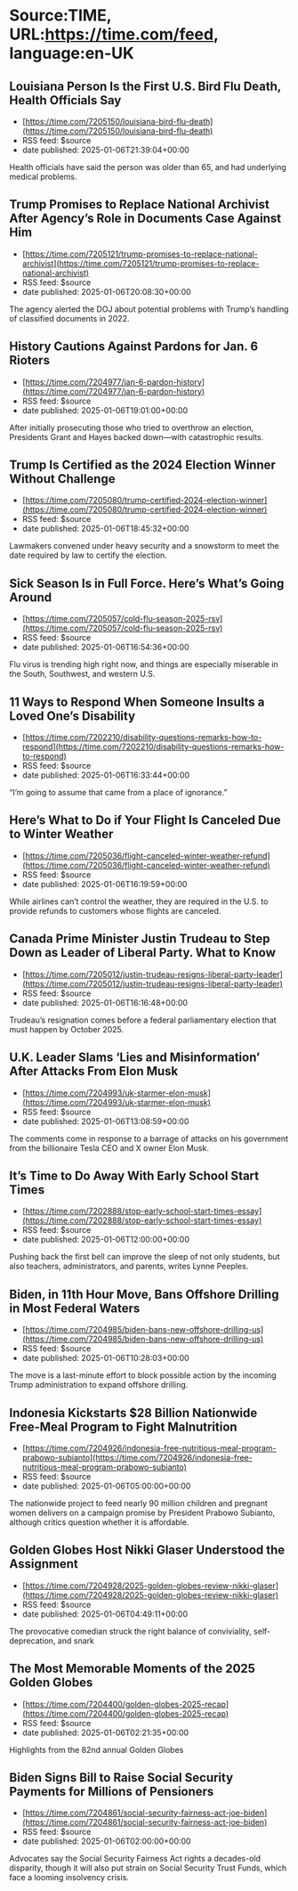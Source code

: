 # Source:TIME, URL:https://time.com/feed, language:en-UK

## Louisiana Person Is the First U.S. Bird Flu Death, Health Officials Say
 - [https://time.com/7205150/louisiana-bird-flu-death](https://time.com/7205150/louisiana-bird-flu-death)
 - RSS feed: $source
 - date published: 2025-01-06T21:39:04+00:00

Health officials have said the person was older than 65, and had underlying medical problems.

## Trump Promises to Replace National Archivist After Agency’s Role in Documents Case Against Him
 - [https://time.com/7205121/trump-promises-to-replace-national-archivist](https://time.com/7205121/trump-promises-to-replace-national-archivist)
 - RSS feed: $source
 - date published: 2025-01-06T20:08:30+00:00

The agency alerted the DOJ about potential problems with Trump’s handling of classified documents in 2022.

## History Cautions Against Pardons for Jan. 6 Rioters
 - [https://time.com/7204977/jan-6-pardon-history](https://time.com/7204977/jan-6-pardon-history)
 - RSS feed: $source
 - date published: 2025-01-06T19:01:00+00:00

After initially prosecuting those who tried to overthrow an election, Presidents Grant and Hayes backed down—with catastrophic results.

## Trump Is Certified as the 2024 Election Winner Without Challenge
 - [https://time.com/7205080/trump-certified-2024-election-winner](https://time.com/7205080/trump-certified-2024-election-winner)
 - RSS feed: $source
 - date published: 2025-01-06T18:45:32+00:00

Lawmakers convened under heavy security and a snowstorm to meet the date required by law to certify the election.

## Sick Season Is in Full Force. Here’s What’s Going Around
 - [https://time.com/7205057/cold-flu-season-2025-rsv](https://time.com/7205057/cold-flu-season-2025-rsv)
 - RSS feed: $source
 - date published: 2025-01-06T16:54:36+00:00

Flu virus is trending high right now, and things are especially miserable in the South, Southwest, and western U.S.

## 11 Ways to Respond When Someone Insults a Loved One’s Disability
 - [https://time.com/7202210/disability-questions-remarks-how-to-respond](https://time.com/7202210/disability-questions-remarks-how-to-respond)
 - RSS feed: $source
 - date published: 2025-01-06T16:33:44+00:00

“I’m going to assume that came from a place of ignorance.”

## Here’s What to Do if Your Flight Is Canceled Due to Winter Weather
 - [https://time.com/7205036/flight-canceled-winter-weather-refund](https://time.com/7205036/flight-canceled-winter-weather-refund)
 - RSS feed: $source
 - date published: 2025-01-06T16:19:59+00:00

While airlines can’t control the weather, they are required in the U.S. to provide refunds to customers whose flights are canceled.

## Canada Prime Minister Justin Trudeau to Step Down as Leader of Liberal Party. What to Know
 - [https://time.com/7205012/justin-trudeau-resigns-liberal-party-leader](https://time.com/7205012/justin-trudeau-resigns-liberal-party-leader)
 - RSS feed: $source
 - date published: 2025-01-06T16:16:48+00:00

Trudeau’s resignation comes before a federal parliamentary election that must happen by October 2025.

## U.K. Leader Slams ‘Lies and Misinformation’ After Attacks From Elon Musk
 - [https://time.com/7204993/uk-starmer-elon-musk](https://time.com/7204993/uk-starmer-elon-musk)
 - RSS feed: $source
 - date published: 2025-01-06T13:08:59+00:00

The comments come in response to a barrage of attacks on his government from the billionaire Tesla CEO and X owner Elon Musk.

## It’s Time to Do Away With Early School Start Times
 - [https://time.com/7202888/stop-early-school-start-times-essay](https://time.com/7202888/stop-early-school-start-times-essay)
 - RSS feed: $source
 - date published: 2025-01-06T12:00:00+00:00

Pushing back the first bell can improve the sleep of not only students, but also teachers, administrators, and parents, writes Lynne Peeples.

## Biden, in 11th Hour Move, Bans Offshore Drilling in Most Federal Waters
 - [https://time.com/7204985/biden-bans-new-offshore-drilling-us](https://time.com/7204985/biden-bans-new-offshore-drilling-us)
 - RSS feed: $source
 - date published: 2025-01-06T10:28:03+00:00

The move is a last-minute effort to block possible action by the incoming Trump administration to expand offshore drilling.

## Indonesia Kickstarts $28 Billion Nationwide Free-Meal Program to Fight Malnutrition
 - [https://time.com/7204926/indonesia-free-nutritious-meal-program-prabowo-subianto](https://time.com/7204926/indonesia-free-nutritious-meal-program-prabowo-subianto)
 - RSS feed: $source
 - date published: 2025-01-06T05:00:00+00:00

The nationwide project to feed nearly 90 million children and pregnant women delivers on a campaign promise by President Prabowo Subianto, although critics question whether it is affordable.

## Golden Globes Host Nikki Glaser Understood the Assignment
 - [https://time.com/7204928/2025-golden-globes-review-nikki-glaser](https://time.com/7204928/2025-golden-globes-review-nikki-glaser)
 - RSS feed: $source
 - date published: 2025-01-06T04:49:11+00:00

The provocative comedian struck the right balance of conviviality, self-deprecation, and snark

## The Most Memorable Moments of the 2025 Golden Globes
 - [https://time.com/7204400/golden-globes-2025-recap](https://time.com/7204400/golden-globes-2025-recap)
 - RSS feed: $source
 - date published: 2025-01-06T02:21:35+00:00

Highlights from the 82nd annual Golden Globes

## Biden Signs Bill to Raise Social Security Payments for Millions of Pensioners
 - [https://time.com/7204861/social-security-fairness-act-joe-biden](https://time.com/7204861/social-security-fairness-act-joe-biden)
 - RSS feed: $source
 - date published: 2025-01-06T02:00:00+00:00

Advocates say the Social Security Fairness Act rights a decades-old disparity, though it will also put strain on Social Security Trust Funds, which face a looming insolvency crisis.

